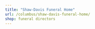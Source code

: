 ```yaml
---
title: "Shaw-Davis Funeral Home"
url: /columbus/shaw-davis-funeral-home/
shop: funeral directors
---
```

